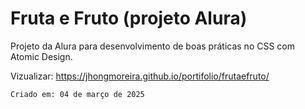 # Fruta e Fruto (projeto Alura)

Projeto da Alura para desenvolvimento de boas práticas no CSS com Atomic Design. 

Vizualizar: https://jhongmoreira.github.io/portifolio/frutaefruto/

``Criado em: 04 de março de 2025``
